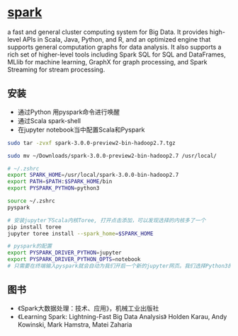 # [spark](https://github.com/apache/spark)

a fast and general cluster computing system for Big Data. It provides high-level APIs in Scala, Java, Python, and R, and an optimized engine that supports general computation graphs for data analysis. It also supports a rich set of higher-level tools including Spark SQL for SQL and DataFrames, MLlib for machine learning, GraphX for graph processing, and Spark Streaming for stream processing.

## 安装

* 通过Python 用pyspark命令进行唤醒
* 通过Scala spark-shell
* 在jupyter notebook当中配置Scala和Pyspark

```sh
sudo tar -zvxf spark-3.0.0-preview2-bin-hadoop2.7.tgz

sudo mv ~/Downloads/spark-3.0.0-preview2-bin-hadoop2.7 /usr/local/

# ~/.zshrc
export SPARK_HOME=/usr/local/spark-3.0.0-bin-hadoop2.7
export PATH=$PATH:$SPARK_HOME/bin
export PYSPARK_PYTHON=python3

source ~/.zshrc
pyspark

# 安装jupyter下Scala内核Toree, 打开点击添加，可以发现选择的内核多了一个
pip install toree
jupyter toree install --spark_home=$SPARK_HOME

# pyspark的配置
export PYSPARK_DRIVER_PYTHON=jupyter
export PYSPARK_DRIVER_PYTHON_OPTS=notebook
# 只需要在终端输入pyspark就会自动为我们开启一个新的jupyter网页。我们选择Python3的内核新建job就可以使用pyspark
```

## 图书

* 《Spark大数据处理：技术、应用》，机械工业出版社
* 《Learning Spark: Lightning-Fast Big Data Analysis》 Holden Karau, Andy Kowinski, Mark Hamstra, Matei Zaharia
